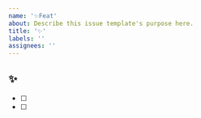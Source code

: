 ```yaml
---
name: '✨Feat'
about: Describe this issue template's purpose here.
title: '✨'
labels: ''
assignees: ''
---
```


## ✨

- [ ]
- [ ]
